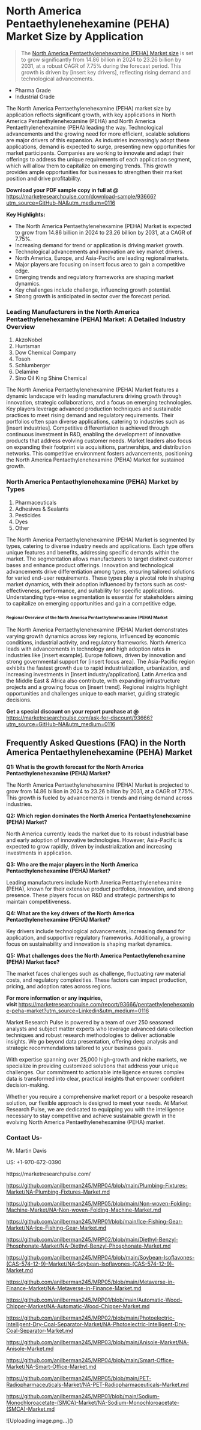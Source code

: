 <h1>North America Pentaethylenehexamine (PEHA) Market&nbsp;Size by Application</h1><blockquote><p>The <a href="https://marketresearchpulse.com/download-sample/93666?utm_source=GitHub-NA&amp;utm_medium=0116">North America Pentaethylenehexamine (PEHA) Market size</a> is set to grow significantly from 14.86 billion in 2024 to 23.26 billion by 2031, at a robust CAGR of 7.75% during the forecast period. This growth is driven by [insert key drivers], reflecting rising demand and technological advancements.</p></blockquote><ul><li>Pharma Grade<li> Industrial Grade</li></ul><p>The North America Pentaethylenehexamine (PEHA) market size by application reflects significant growth, with key applications in North America Pentaethylenehexamine (PEHA) and North America Pentaethylenehexamine (PEHA) leading the way. Technological advancements and the growing need for more efficient, scalable solutions are major drivers of this expansion. As industries increasingly adopt these applications, demand is expected to surge, presenting new opportunities for market participants. Companies are working to innovate and adapt their offerings to address the unique requirements of each application segment, which will allow them to capitalize on emerging trends. This growth provides ample opportunities for businesses to strengthen their market position and drive profitability.</p><p><strong>Download your PDF sample copy in full at @ </strong><a href="https://marketresearchpulse.com/download-sample/93666?utm_source=GitHub-NA&amp;utm_medium=0116">https://marketresearchpulse.com/download-sample/93666?utm_source=GitHub-NA&amp;utm_medium=0116</a></p><p><strong>Key Highlights: </strong></p><ul><li>The North America Pentaethylenehexamine (PEHA) Market is expected to grow from 14.86 billion in 2024 to 23.26 billion by 2031, at a CAGR of 7.75%.</li><li>Increasing demand for trend or application is driving market growth.</li><li>Technological advancements and innovation are key market drivers.</li><li>North America, Europe, and Asia-Pacific are leading regional markets.</li><li>Major players are focusing on insert focus area to gain a competitive edge.</li><li>Emerging trends and regulatory frameworks are shaping market dynamics.</li><li>Key challenges include challenge, influencing growth potential.</li><li>Strong growth is anticipated in sector over the forecast period.</li></ul><h3>Leading Manufacturers in the North America Pentaethylenehexamine (PEHA) Market: A Detailed Industry Overview</h3><ol><li>AkzoNobel</li><li>Huntsman</li><li>Dow Chemical Company</li><li>Tosoh</li><li>Schlumberger</li><li>Delamine</li><li>Sino Oil King Shine Chemical</li></ol><div class="flex max-w-full flex-col flex-grow"><div class="min-h-8 text-message flex w-full flex-col items-end gap-2 whitespace-normal break-words [.text-message+&amp;]:mt-5" dir="auto" data-message-author-role="assistant" data-message-id="fd8432e4-4910-450d-b182-61b7bfb0a01f" data-message-model-slug="gpt-4o"><div class="flex w-full flex-col gap-1 empty:hidden first:pt-[3px]"><div class="markdown prose w-full break-words dark:prose-invert light"><p>The North America Pentaethylenehexamine (PEHA) Market features a dynamic landscape with leading manufacturers driving growth through innovation, strategic collaborations, and a focus on emerging technologies. Key players leverage advanced production techniques and sustainable practices to meet rising demand and regulatory requirements. Their portfolios often span diverse applications, catering to industries such as [insert industries]. Competitive differentiation is achieved through continuous investment in R&amp;D, enabling the development of innovative products that address evolving customer needs. Market leaders also focus on expanding their footprint via acquisitions, partnerships, and distribution networks. This competitive environment fosters advancements, positioning the North America Pentaethylenehexamine (PEHA) Market for sustained growth.</p></div></div></div></div><h3>North America Pentaethylenehexamine (PEHA) Market by Types</h3><ol><li>Pharmaceuticals<li> Adhesives & Sealants<li> Pesticides<li> Dyes<li> Other</li></ol><div class="flex max-w-full flex-col flex-grow"><div class="min-h-8 text-message flex w-full flex-col items-end gap-2 whitespace-normal break-words [.text-message+&amp;]:mt-5" dir="auto" data-message-author-role="assistant" data-message-id="084470be-0bb7-4664-bddf-5156b4f41249" data-message-model-slug="gpt-4o-mini"><div class="flex w-full flex-col gap-1 empty:hidden first:pt-[3px]"><div class="markdown prose w-full break-words dark:prose-invert light"><p>The North America Pentaethylenehexamine (PEHA) Market is segmented by types, catering to diverse industry needs and applications. Each type offers unique features and benefits, addressing specific demands within the market. The segmentation allows manufacturers to target distinct customer bases and enhance product offerings. Innovation and technological advancements drive differentiation among types, ensuring tailored solutions for varied end-user requirements. These types play a pivotal role in shaping market dynamics, with their adoption influenced by factors such as cost-effectiveness, performance, and suitability for specific applications. Understanding type-wise segmentation is essential for stakeholders aiming to capitalize on emerging opportunities and gain a competitive edge.</p></div></div></div></div><h3><span style="font-size: 11px;">Regional Overview of the North America Pentaethylenehexamine (PEHA) Market</span></h3><div class="flex max-w-full flex-col flex-grow"><div class="min-h-8 text-message flex w-full flex-col items-end gap-2 whitespace-normal break-words [.text-message+&amp;]:mt-5" dir="auto" data-message-author-role="assistant" data-message-id="e9038762-ce64-4e30-91c9-9bd413514231" data-message-model-slug="gpt-4o-mini"><div class="flex w-full flex-col gap-1 empty:hidden first:pt-[3px]"><div class="markdown prose w-full break-words dark:prose-invert light"><p>The North America Pentaethylenehexamine (PEHA) Market demonstrates varying growth dynamics across key regions, influenced by economic conditions, industrial activity, and regulatory frameworks. North America leads with advancements in technology and high adoption rates in industries like [insert example]. Europe follows, driven by innovation and strong governmental support for [insert focus area]. The Asia-Pacific region exhibits the fastest growth due to rapid industrialization, urbanization, and increasing investments in [insert industry/application]. Latin America and the Middle East &amp; Africa also contribute, with expanding infrastructure projects and a growing focus on [insert trend]. Regional insights highlight opportunities and challenges unique to each market, guiding strategic decisions.</p></div></div></div></div><p><strong>Get a special discount on your report purchase at @ </strong><a href="https://marketresearchpulse.com/ask-for-discount/93666?utm_source=GitHub-NA&amp;utm_medium=0116">https://marketresearchpulse.com/ask-for-discount/93666?utm_source=GitHub-NA&amp;utm_medium=0116</a></p><h2>Frequently Asked Questions (FAQ) in the North America Pentaethylenehexamine (PEHA) Market</h2><p><strong>Q1: What is the growth forecast for the North America Pentaethylenehexamine (PEHA) Market?</strong></p><p>The North America Pentaethylenehexamine (PEHA) Market is projected to grow from 14.86 billion in 2024 to 23.26 billion by 2031, at a CAGR of 7.75%. This growth is fueled by advancements in trends and rising demand across industries.</p><p><strong>Q2: Which region dominates the North America Pentaethylenehexamine (PEHA) Market?</strong></p><p>North America currently leads the market due to its robust industrial base and early adoption of innovative technologies. However, Asia-Pacific is expected to grow rapidly, driven by industrialization and increasing investments in application.</p><p><strong>Q3: Who are the major players in the North America Pentaethylenehexamine (PEHA) Market?</strong></p><p>Leading manufacturers include North America Pentaethylenehexamine (PEHA), known for their extensive product portfolios, innovation, and strong presence. These players focus on R&amp;D and strategic partnerships to maintain competitiveness.</p><p><strong>Q4: What are the key drivers of the North America Pentaethylenehexamine (PEHA) Market?</strong></p><p>Key drivers include technological advancements, increasing demand for application, and supportive regulatory frameworks. Additionally, a growing focus on sustainability and innovation is shaping market dynamics.</p><p><strong>Q5: What challenges does the North America Pentaethylenehexamine (PEHA) Market face?</strong></p><p>The market faces challenges such as challenge, fluctuating raw material costs, and regulatory complexities. These factors can impact production, pricing, and adoption rates across regions.</p><p><strong>For more information or any inquiries, visit&nbsp;</strong><a href="https://marketresearchpulse.com/report/93666/pentaethylenehexamine-peha-market?utm_source=Linkedin&utm_medium=0116">https://marketresearchpulse.com/report/93666/pentaethylenehexamine-peha-market?utm_source=Linkedin&utm_medium=0116</a></p><p>Market Research Pulse is powered by a team of over 250 seasoned analysts and subject matter experts who leverage advanced data collection techniques and robust research methodologies to deliver actionable insights. We go beyond data presentation, offering deep analysis and strategic recommendations tailored to your business goals.</p><p>With expertise spanning over 25,000 high-growth and niche markets, we specialize in providing customized solutions that address your unique challenges. Our commitment to actionable intelligence ensures complex data is transformed into clear, practical insights that empower confident decision-making.</p><p>Whether you require a comprehensive market report or a bespoke research solution, our flexible approach is designed to meet your needs. At Market Research Pulse, we are dedicated to equipping you with the intelligence necessary to stay competitive and achieve sustainable growth in the evolving North America Pentaethylenehexamine (PEHA) market.</p><h3><strong>Contact Us-</strong></h3><p>Mr. Martin Davis</p><p>US: +1-970-672-0390</p><p>https://marketresearchpulse.com/</p><p><a href="https://github.com/anilberman245/MRP04/blob/main/Plumbing-Fixtures-Market/NA-Plumbing-Fixtures-Market.md">https://github.com/anilberman245/MRP04/blob/main/Plumbing-Fixtures-Market/NA-Plumbing-Fixtures-Market.md</a></p><p><a href="https://github.com/anilberman245/MRP05/blob/main/Non-woven-Folding-Machine-Market/NA-Non-woven-Folding-Machine-Market.md">https://github.com/anilberman245/MRP05/blob/main/Non-woven-Folding-Machine-Market/NA-Non-woven-Folding-Machine-Market.md</a></p><p><a href="https://github.com/anilberman245/MRP01/blob/main/Ice-Fishing-Gear-Market/NA-Ice-Fishing-Gear-Market.md">https://github.com/anilberman245/MRP01/blob/main/Ice-Fishing-Gear-Market/NA-Ice-Fishing-Gear-Market.md</a></p><p><a href="https://github.com/anilberman245/MRP02/blob/main/Diethyl-Benzyl-Phosphonate-Market/NA-Diethyl-Benzyl-Phosphonate-Market.md">https://github.com/anilberman245/MRP02/blob/main/Diethyl-Benzyl-Phosphonate-Market/NA-Diethyl-Benzyl-Phosphonate-Market.md</a></p><p><a href="https://github.com/anilberman245/MRP04/blob/main/Soybean-Isoflavones-(CAS-574-12-9)-Market/NA-Soybean-Isoflavones-(CAS-574-12-9)-Market.md">https://github.com/anilberman245/MRP04/blob/main/Soybean-Isoflavones-(CAS-574-12-9)-Market/NA-Soybean-Isoflavones-(CAS-574-12-9)-Market.md</a></p><p><a href="https://github.com/anilberman245/MRP05/blob/main/Metaverse-in-Finance-Market/NA-Metaverse-in-Finance-Market.md">https://github.com/anilberman245/MRP05/blob/main/Metaverse-in-Finance-Market/NA-Metaverse-in-Finance-Market.md</a></p><p><a href="https://github.com/anilberman245/MRP01/blob/main/Automatic-Wood-Chipper-Market/NA-Automatic-Wood-Chipper-Market.md">https://github.com/anilberman245/MRP01/blob/main/Automatic-Wood-Chipper-Market/NA-Automatic-Wood-Chipper-Market.md</a></p><p><a href="https://github.com/anilberman245/MRP02/blob/main/Photoelectric-Intelligent-Dry-Coal-Separator-Market/NA-Photoelectric-Intelligent-Dry-Coal-Separator-Market.md">https://github.com/anilberman245/MRP02/blob/main/Photoelectric-Intelligent-Dry-Coal-Separator-Market/NA-Photoelectric-Intelligent-Dry-Coal-Separator-Market.md</a></p><p><a href="https://github.com/anilberman245/MRP03/blob/main/Anisole-Market/NA-Anisole-Market.md">https://github.com/anilberman245/MRP03/blob/main/Anisole-Market/NA-Anisole-Market.md</a></p><p><a href="https://github.com/anilberman245/MRP04/blob/main/Smart-Office-Market/NA-Smart-Office-Market.md">https://github.com/anilberman245/MRP04/blob/main/Smart-Office-Market/NA-Smart-Office-Market.md</a></p><p><a href="https://github.com/anilberman245/MRP05/blob/main/PET-Radiopharmaceuticals-Market/NA-PET-Radiopharmaceuticals-Market.md">https://github.com/anilberman245/MRP05/blob/main/PET-Radiopharmaceuticals-Market/NA-PET-Radiopharmaceuticals-Market.md</a></p><p><a href="https://github.com/anilberman245/MRP01/blob/main/Sodium-Monochloroacetate-(SMCA)-Market/NA-Sodium-Monochloroacetate-(SMCA)-Market.md">https://github.com/anilberman245/MRP01/blob/main/Sodium-Monochloroacetate-(SMCA)-Market/NA-Sodium-Monochloroacetate-(SMCA)-Market.md</a></p>
![Uploading image.png…]()
